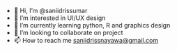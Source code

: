 - 👋 Hi, I’m @saniidrissumar
- 👀 I’m interested in UI/UX design 
- 🌱 I’m currently learning python, R and graphics design
- 💞️ I’m looking to collaborate on project
- 📫 How to reach me saniidrissnayawa@gmail.com

<!---
saniidrissumar/saniidrissumar is a ✨ special ✨ repository because its `README.md` (this file) appears on your GitHub profile.
You can click the Preview link to take a look at your changes.
--->
